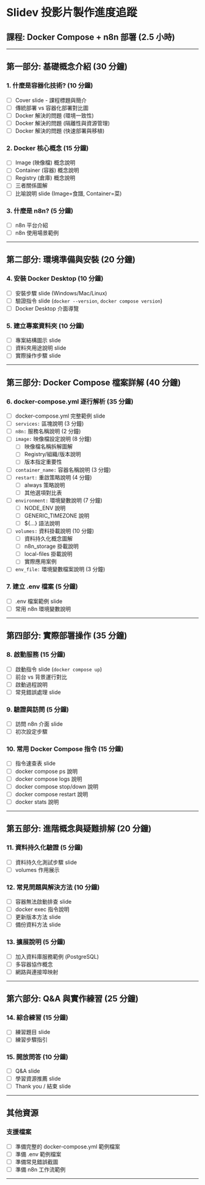 # Slidev 投影片製作進度追蹤

## 課程: Docker Compose + n8n 部署 (2.5 小時)

---

## 第一部分: 基礎概念介紹 (30 分鐘)

### 1. 什麼是容器化技術? (10 分鐘)
- [ ] Cover slide - 課程標題與簡介
- [ ] 傳統部署 vs 容器化部署對比圖
- [ ] Docker 解決的問題 (環境一致性)
- [ ] Docker 解決的問題 (隔離性與資源管理)
- [ ] Docker 解決的問題 (快速部署與移植)

### 2. Docker 核心概念 (15 分鐘)
- [ ] Image (映像檔) 概念說明
- [ ] Container (容器) 概念說明
- [ ] Registry (倉庫) 概念說明
- [ ] 三者關係圖解
- [ ] 比喻說明 slide (Image=食譜, Container=菜)

### 3. 什麼是 n8n? (5 分鐘)
- [ ] n8n 平台介紹
- [ ] n8n 使用場景範例

---

## 第二部分: 環境準備與安裝 (20 分鐘)

### 4. 安裝 Docker Desktop (10 分鐘)
- [ ] 安裝步驟 slide (Windows/Mac/Linux)
- [ ] 驗證指令 slide (`docker --version`, `docker compose version`)
- [ ] Docker Desktop 介面導覽

### 5. 建立專案資料夾 (10 分鐘)
- [ ] 專案結構圖示 slide
- [ ] 資料夾用途說明 slide
- [ ] 實際操作步驟 slide

---

## 第三部分: Docker Compose 檔案詳解 (40 分鐘)

### 6. docker-compose.yml 逐行解析 (35 分鐘)
- [ ] docker-compose.yml 完整範例 slide
- [ ] `services:` 區塊說明 (3 分鐘)
- [ ] `n8n:` 服務名稱說明 (2 分鐘)
- [ ] `image:` 映像檔設定說明 (8 分鐘)
  - [ ] 映像檔名稱拆解圖解
  - [ ] Registry/組織/版本說明
  - [ ] 版本指定重要性
- [ ] `container_name:` 容器名稱說明 (3 分鐘)
- [ ] `restart:` 重啟策略說明 (4 分鐘)
  - [ ] always 策略說明
  - [ ] 其他選項對比表
- [ ] `environment:` 環境變數說明 (7 分鐘)
  - [ ] NODE_ENV 說明
  - [ ] GENERIC_TIMEZONE 說明
  - [ ] ${...} 語法說明
- [ ] `volumes:` 資料掛載說明 (10 分鐘)
  - [ ] 資料持久化概念圖解
  - [ ] n8n_storage 掛載說明
  - [ ] local-files 掛載說明
  - [ ] 實際應用案例
- [ ] `env_file:` 環境變數檔案說明 (3 分鐘)

### 7. 建立 .env 檔案 (5 分鐘)
- [ ] .env 檔案範例 slide
- [ ] 常用 n8n 環境變數說明

---

## 第四部分: 實際部署操作 (35 分鐘)

### 8. 啟動服務 (15 分鐘)
- [ ] 啟動指令 slide (`docker compose up`)
- [ ] 前台 vs 背景運行對比
- [ ] 啟動過程說明
- [ ] 常見錯誤處理 slide

### 9. 驗證與訪問 (5 分鐘)
- [ ] 訪問 n8n 介面 slide
- [ ] 初次設定步驟

### 10. 常用 Docker Compose 指令 (15 分鐘)
- [ ] 指令速查表 slide
- [ ] docker compose ps 說明
- [ ] docker compose logs 說明
- [ ] docker compose stop/down 說明
- [ ] docker compose restart 說明
- [ ] docker stats 說明

---

## 第五部分: 進階概念與疑難排解 (20 分鐘)

### 11. 資料持久化驗證 (5 分鐘)
- [ ] 資料持久化測試步驟 slide
- [ ] volumes 作用展示

### 12. 常見問題與解決方法 (10 分鐘)
- [ ] 容器無法啟動排查 slide
- [ ] docker exec 指令說明
- [ ] 更新版本方法 slide
- [ ] 備份資料方法 slide

### 13. 擴展說明 (5 分鐘)
- [ ] 加入資料庫服務範例 (PostgreSQL)
- [ ] 多容器協作概念
- [ ] 網路與連接埠映射

---

## 第六部分: Q&A 與實作練習 (25 分鐘)

### 14. 綜合練習 (15 分鐘)
- [ ] 練習題目 slide
- [ ] 練習步驟指引

### 15. 開放問答 (10 分鐘)
- [ ] Q&A slide
- [ ] 學習資源推薦 slide
- [ ] Thank you / 結束 slide

---

## 其他資源

### 支援檔案
- [ ] 準備完整的 docker-compose.yml 範例檔案
- [ ] 準備 .env 範例檔案
- [ ] 準備常見錯誤截圖
- [ ] 準備 n8n 工作流範例

---
